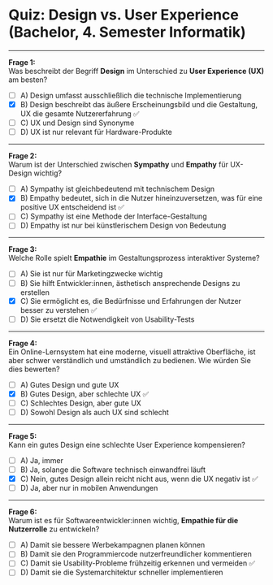 # Quiz: Design vs. User Experience (Bachelor, 4. Semester Informatik)

---

**Frage 1:**  
Was beschreibt der Begriff **Design** im Unterschied zu **User Experience (UX)** am besten?  
- [ ] A) Design umfasst ausschließlich die technische Implementierung  
- [x] B) Design beschreibt das äußere Erscheinungsbild und die Gestaltung, UX die gesamte Nutzererfahrung ✅  
- [ ] C) UX und Design sind Synonyme  
- [ ] D) UX ist nur relevant für Hardware-Produkte  

---

**Frage 2:**  
Warum ist der Unterschied zwischen **Sympathy** und **Empathy** für UX-Design wichtig?  
- [ ] A) Sympathy ist gleichbedeutend mit technischem Design  
- [x] B) Empathy bedeutet, sich in die Nutzer hineinzuversetzen, was für eine positive UX entscheidend ist ✅  
- [ ] C) Sympathy ist eine Methode der Interface-Gestaltung  
- [ ] D) Empathy ist nur bei künstlerischem Design von Bedeutung  

---

**Frage 3:**  
Welche Rolle spielt **Empathie** im Gestaltungsprozess interaktiver Systeme?  
- [ ] A) Sie ist nur für Marketingzwecke wichtig  
- [ ] B) Sie hilft Entwickler:innen, ästhetisch ansprechende Designs zu erstellen  
- [x] C) Sie ermöglicht es, die Bedürfnisse und Erfahrungen der Nutzer besser zu verstehen ✅  
- [ ] D) Sie ersetzt die Notwendigkeit von Usability-Tests  

---

**Frage 4:**  
Ein Online-Lernsystem hat eine moderne, visuell attraktive Oberfläche, ist aber schwer verständlich und umständlich zu bedienen. Wie würden Sie dies bewerten?  
- [ ] A) Gutes Design und gute UX  
- [x] B) Gutes Design, aber schlechte UX ✅  
- [ ] C) Schlechtes Design, aber gute UX  
- [ ] D) Sowohl Design als auch UX sind schlecht  

---

**Frage 5:**  
Kann ein gutes Design eine schlechte User Experience kompensieren?  
- [ ] A) Ja, immer  
- [ ] B) Ja, solange die Software technisch einwandfrei läuft  
- [x] C) Nein, gutes Design allein reicht nicht aus, wenn die UX negativ ist ✅  
- [ ] D) Ja, aber nur in mobilen Anwendungen  

---

**Frage 6:**  
Warum ist es für Softwareentwickler:innen wichtig, **Empathie für die Nutzerrolle** zu entwickeln?  
- [ ] A) Damit sie bessere Werbekampagnen planen können  
- [ ] B) Damit sie den Programmiercode nutzerfreundlicher kommentieren  
- [ ] C) Damit sie Usability-Probleme frühzeitig erkennen und vermeiden ✅  
- [ ] D) Damit sie die Systemarchitektur schneller implementieren  
